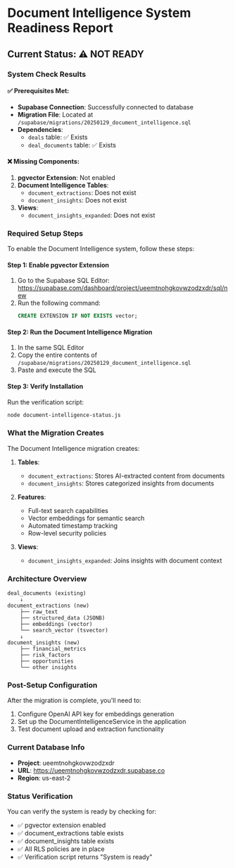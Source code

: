 # Document Intelligence System Readiness Report

## Current Status: ⚠️ NOT READY

### System Check Results

#### ✅ Prerequisites Met:
- **Supabase Connection**: Successfully connected to database
- **Migration File**: Located at `/supabase/migrations/20250129_document_intelligence.sql`
- **Dependencies**:
  - `deals` table: ✅ Exists
  - `deal_documents` table: ✅ Exists

#### ❌ Missing Components:
1. **pgvector Extension**: Not enabled
2. **Document Intelligence Tables**:
   - `document_extractions`: Does not exist
   - `document_insights`: Does not exist
3. **Views**:
   - `document_insights_expanded`: Does not exist

### Required Setup Steps

To enable the Document Intelligence system, follow these steps:

#### Step 1: Enable pgvector Extension
1. Go to the Supabase SQL Editor: https://supabase.com/dashboard/project/ueemtnohgkovwzodzxdr/sql/new
2. Run the following command:
   ```sql
   CREATE EXTENSION IF NOT EXISTS vector;
   ```

#### Step 2: Run the Document Intelligence Migration
1. In the same SQL Editor
2. Copy the entire contents of `/supabase/migrations/20250129_document_intelligence.sql`
3. Paste and execute the SQL

#### Step 3: Verify Installation
Run the verification script:
```bash
node document-intelligence-status.js
```

### What the Migration Creates

The Document Intelligence migration creates:

1. **Tables**:
   - `document_extractions`: Stores AI-extracted content from documents
   - `document_insights`: Stores categorized insights from documents

2. **Features**:
   - Full-text search capabilities
   - Vector embeddings for semantic search
   - Automated timestamp tracking
   - Row-level security policies

3. **Views**:
   - `document_insights_expanded`: Joins insights with document context

### Architecture Overview

```
deal_documents (existing)
    ↓
document_extractions (new)
    ├── raw_text
    ├── structured_data (JSONB)
    ├── embeddings (vector)
    └── search_vector (tsvector)
    ↓
document_insights (new)
    ├── financial_metrics
    ├── risk_factors
    ├── opportunities
    └── other insights
```

### Post-Setup Configuration

After the migration is complete, you'll need to:

1. Configure OpenAI API key for embeddings generation
2. Set up the DocumentIntelligenceService in the application
3. Test document upload and extraction functionality

### Current Database Info
- **Project**: ueemtnohgkovwzodzxdr
- **URL**: https://ueemtnohgkovwzodzxdr.supabase.co
- **Region**: us-east-2

### Status Verification

You can verify the system is ready by checking for:
- ✅ pgvector extension enabled
- ✅ document_extractions table exists
- ✅ document_insights table exists
- ✅ All RLS policies are in place
- ✅ Verification script returns "System is ready"